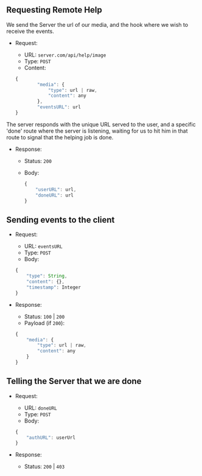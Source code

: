 ## Requesting Remote Help

We send the Server the url of our media,
and the hook where we wish to receive the events.

- Request:
    - URL: `server.com/api/help/image`
    - Type: `POST`
    - Content:

    ```javascript
    {
            "media": {
                "type": url | raw,
                "content": any
            },
            "eventsURL": url
    }
    ```

The server responds with the unique URL served to the user,
and a specific 'done' route where the server is listening,
waiting for us to hit him in that route
to signal that the helping job is done.

- Response:
    - Status: `200`
    - Body:

        ```javascript
        {
            "userURL": url,
            "doneURL": url
        }
        ```

## Sending events to the client

- Request:
    - URL: `eventsURL`
    - Type: `POST`
    - Body:

    ```javascript
    {
        "type": String,
        "content": {},
        "timestamp": Integer
    }
    ```

- Response:
    - Status: `100` | `200`
    - Payload (if `200`):
    
    ```javascript
    {
        "media": {
            "type": url | raw,
            "content": any
        }
    }
    ```

## Telling the Server that we are done

- Request:
    - URL: `doneURL`
    -  Type: `POST`
    -  Body:

    ```javascript
    {
        "authURL": userUrl
    }
    ```

- Response:
    - Status: `200` | `403`
